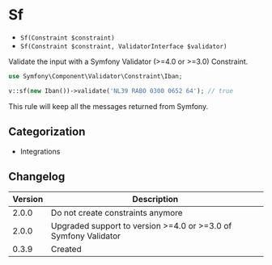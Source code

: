 # Sf

- `Sf(Constraint $constraint)`
- `Sf(Constraint $constraint, ValidatorInterface $validator)`

Validate the input with a Symfony Validator (>=4.0 or >=3.0) Constraint.

```php
use Symfony\Component\Validator\Constraint\Iban;

v::sf(new Iban())->validate('NL39 RABO 0300 0652 64'); // true
```

This rule will keep all the messages returned from Symfony.

## Categorization

- Integrations

## Changelog

Version | Description
--------|-------------
  2.0.0 | Do not create constraints anymore
  2.0.0 | Upgraded support to version >=4.0 or >=3.0 of Symfony Validator
  0.3.9 | Created

